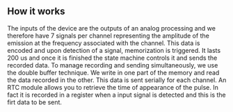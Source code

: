 <!---

This file is used to generate your project datasheet. Please fill in the information below and delete any unused
sections.

You can also include images in this folder and reference them in the markdown. Each image must be less than
512 kb in size, and the combined size of all images must be less than 1 MB.
-->

## How it works

The inputs of the device are the outputs of an analog processing and we therefore have 7 signals per channel representing the amplitude of the emission at the frequency associated with the channel. This data is encoded and upon detection of a signal, memorization is triggered. It lasts 200 us and once it is finished the state machine controls it and sends the recorded data. To manage recording and sending simultaneously, we use the double buffer technique. We write in one part of the memory and read the data recorded in the other. This data is sent serially for each channel. An RTC module allows you to retrieve the time of appearance of the pulse. In fact it is recorded in a register when a input signal is detected and this is the firt data to be sent.

